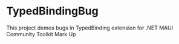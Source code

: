 # TypedBindingBug
This project demos bugs in TypedBinding extension for .NET MAUI Community Toolkit Mark Up
